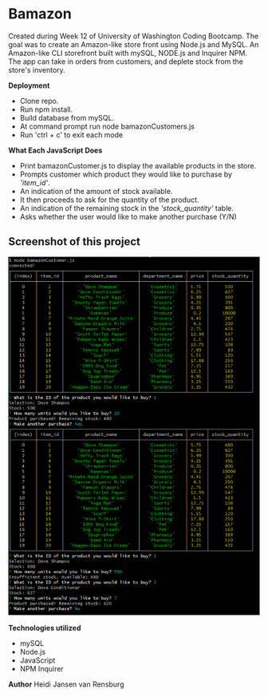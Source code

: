 # Bamazon

Created during Week 12 of University of Washington Coding Bootcamp. The goal was to create an Amazon-like store front using Node.js and MySQL.
An Amazon-like CLI storefront built with mySQL, NODE.js and Inquirer NPM. The app can take in orders from customers, and deplete stock from the store's inventory.

**Deployment**

* Clone repo.
* Run npm install.
* Build database from mySQL. 
* At command prompt run node bamazonCustomers.js
* Run 'ctrl + c' to exit each mode

**What Each JavaScript Does**

* Print bamazonCustomer.js to display the available products in the store.
* Prompts customer which product they would like to purchase by *'item_id'*.
* An indication of the amount of stock available.
* It then proceeds to ask for the quantity of the product.
* An indication of the remaining stock in the *'stock_quantity'* table.
* Asks whether the user would like to make another purchase (Y/N)

## Screenshot of this project

![Alt text](https://github.com/Heidijvr/Bamazon/blob/a94d96b141648b4f75946ae59544db08bc3af848/images/screenshot1.png)


**Technologies utilized**
 
* mySQL
* Node.js
* JavaScript
* NPM Inquirer

**Author**
Heidi Jansen van Rensburg

